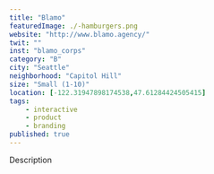 ```yaml
---
title: "Blamo"
featuredImage: ./-hamburgers.png
website: "http://www.blamo.agency/"
twit: ""
inst: "blamo_corps"
category: "B"
city: "Seattle"
neighborhood: "Capitol Hill"
size: "Small (1-10)"
location: [-122.31947898174538,47.61284424505415]
tags:
    - interactive
    - product
    - branding
published: true
---
```


Description
